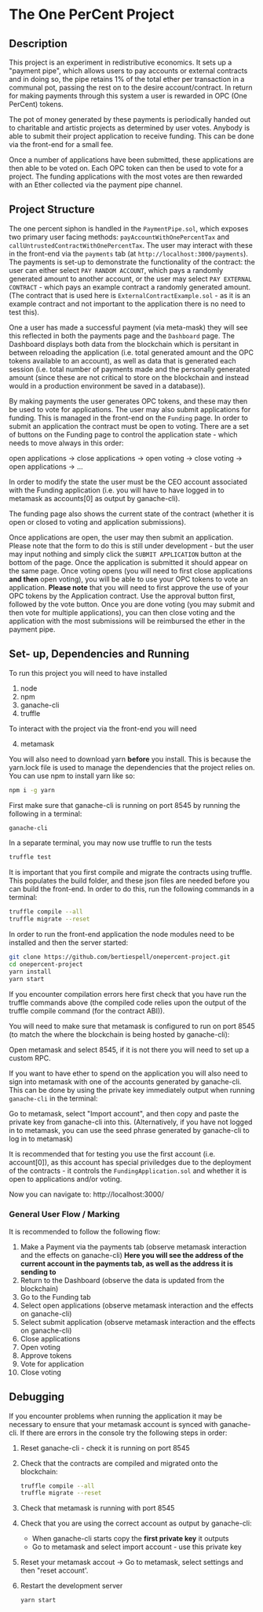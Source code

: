 # The One PerCent Project

## Description

This project is an experiment in redistributive economics. It sets up a "payment pipe", which allows users to pay accounts or external contracts and in doing so, the pipe retains 1% of the total ether per transaction in a communal pot, passing the rest on to the desire account/contract. In return for making payments through this system a user is rewarded in OPC (One PerCent) tokens.

The pot of money generated by these payments is periodically handed out to charitable and artistic projects as determined by user votes. Anybody is able to submit their project application to receive funding. This can be done via the front-end for a small fee. 

Once a number of applications have been submitted, these applications are then able to be voted on. Each OPC token can then be used to vote for a project. The funding applications with the most votes are then rewarded with an Ether collected via the payment pipe channel.

## Project Structure

The one percent siphon is handled in the `PaymentPipe.sol`, which exposes two primary user facing methods: `payAccountWithOnePercentTax` and `callUntrustedContractWithOnePercentTax`. The user may interact with these in the front-end via the `payments` tab (at `http://localhost:3000/payments`). The payments is set-up to demonstrate the functionality of the contract: the user can either select `PAY RANDOM ACCOUNT`, which pays a randomly generated amount to another account, or the user may select `PAY EXTERNAL CONTRACT` - which pays an example contract a randomly generated amount. (The contract that is used here is `ExternalContractExample.sol` - as it is an example contract and not important to the application there is no need to test this).

One a user has made a successful payment (via meta-mask) they will see this reflected in both the payments page and the `Dashboard` page. The Dashboard displays both data from the blockchain which is persitant in between reloading the application (i.e. total generated amount and the OPC tokens available to an account), as well as data that is generated each session (i.e. total number of payments made and the personally generated amount (since these are not critical to store on the blockchain and instead would in a production environment be saved in a database)).

By making payments the user generates OPC tokens, and these may then be used to vote for applications. The user may also submit applications for funding. This is managed in the front-end on the `Funding` page. In order to submit an application the contract must be open to voting. There are a set of buttons on the Funding page to control the application state - which needs to move always in this order:

open applications -> close applications -> open voting -> close voting -> open applications -> ...

In order to modify the state the user must be the CEO account associated with the Funding application (i.e. you will have to have logged in to metamask as accounts[0] as output by ganache-cli).

The funding page also shows the current state of the contract (whether it is open or closed to voting and application submissions).

Once applications are open, the user may then submit an application. Please note that the form to do this is still under development - but the user may input nothing and simply click the `SUBMIT APPLICATION` button at the bottom of the page. Once the application is submitted it should appear on the same page. Once voting opens (you will need to first close applications **and then** open voting), you will be able to use your OPC tokens to vote an application. **Please note** that you will need to first approve the use of your OPC tokens by the Application contract. Use the approval button first, followed by the vote button. Once you are done voting (you may submit and then vote for multiple applications), you can then close voting and the application with the most submissions will be reimbursed the ether in the payment pipe.

## Set- up, Dependencies and Running

To run this project you will need to have installed

1) node
2) npm
3) ganache-cli
4) truffle

To interact with the project via the front-end you will need 

4) metamask

You will also need to download yarn **before** you install. This is because the yarn.lock file is used to manage the dependencies that the project relies on. You can use npm to install yarn like so:

```bash
npm i -g yarn
```

First make sure that ganache-cli is running on port 8545 by running the following in a terminal:

```bash
ganache-cli
```

In a separate terminal, you may now use truffle to run the tests

```bash
truffle test
```

It is important that you first compile and migrate the contracts using truffle. This populates the build folder, and these json files are needed before you can build the front-end. In order to do this, run the following commands in a terminal:

```bash
truffle compile --all
truffle migrate --reset
```

In order to run the front-end application the node modules need to be installed and then the server started:

``` bash
git clone https://github.com/bertiespell/onepercent-project.git
cd onepercent-project
yarn install
yarn start
```

If you encounter compilation errors here first check that you have run the truffle commands above (the compiled code relies upon the output of the truffle compile command (for the contract ABI)).

You will need to make sure that metamask is configured to run on port 8545 (to match the where the blockchain is being hosted by ganache-cli):

Open metamask and select 8545, if it is not there you will need to set up a custom RPC.

If you want to have ether to spend on the application you will also need to sign into metamask with one of the accounts generated by ganache-cli. This can be done by using the private key immediately output when running `ganache-cli` in the terminal:

Go to metamask, select "Import account", and then copy and paste the private key from ganache-cli into this. (Alternatively, if you have not logged in to metamask, you can use the seed phrase generated by ganache-cli to log in to metamask)

It is recommended that for testing you use the first account (i.e. account[0]), as this account has special priviledges due to the deployment of the contracts - it controls the `FundingApplication.sol` and whether it is open to applications and/or voting.

Now you can navigate to: http://localhost:3000/

### General User Flow / Marking

It is recommended to follow the following flow:

1) Make a Payment via the payments tab (observe metamask interaction and the effects on ganache-cli)
   **Here you will see the address of the current account in the payments tab, as well as the address it is sending to**
2) Return to the Dashboard (observe the data is updated from the blockchain)
3) Go to the Funding tab
4) Select open applications (observe metamask interaction and the effects on ganache-cli)
5) Select submit application (observe metamask interaction and the effects on ganache-cli)
6) Close applications
7) Open voting
8) Approve tokens
9) Vote for application
10) Close voting

## Debugging

If you encounter problems when running the application it may be necessary to ensure that your metamask account is synced with ganache-cli. If there are errors in the console try the following steps in order:

1) Reset ganache-cli - check it is running on port 8545
2) Check that the contracts are compiled and migrated onto the blockchain:

    ```bash
    truffle compile --all
    truffle migrate --reset
    ```
3) Check that metamask is running with port 8545

4) Check that you are using the correct account as output by ganache-cli:
    - When ganache-cli starts copy the **first private key** it outputs
    - Go to metamask and select import account - use this private key

5) Reset your metamask accout
    -> Go to metamask, select settings and then "reset account'.

6) Restart the development server

    ```bash
    yarn start
    ```
